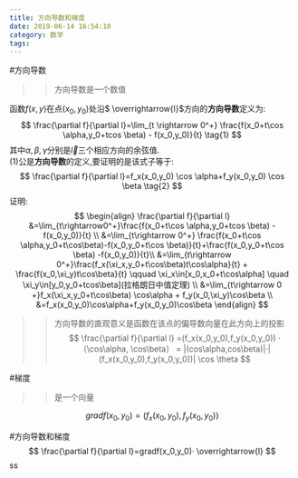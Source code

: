 ```yaml
---
title: 方向导数和梯度
date: 2019-06-14 16:54:10
category: 数学
tags:
---
```


#方向导数
>>方向导数是一个数值

函数$f(x,y)$在点$(x_0,y_0)$处沿$ \overrightarrow{l}$方向的**方向导数**定义为:
$$
\frac{\partial f}{\partial l}=\lim_{t \rightarrow 0^+} \frac{f(x_0+t\cos \alpha,y_0+tcos \beta) - f(x_0,y_0)}{t} \tag{1}
$$
其中$\alpha,\beta,\gamma$分别是$\overrightarrow{l}$三个相应方向的余弦值.  
(1)公是**方向导数**的定义,要证明的是该式子等于:
$$
\frac{\partial f}{\partial l}=f_x(x_0,y_0) \cos \alpha+f_y(x_0,y_0) \cos \beta     \tag{2}
$$
证明:
$$
\begin{align}
\frac{\partial f}{\partial l} &=\lim_{t\rightarrow0^+}\frac{f(x_0+t\cos \alpha,y_0+tcos \beta) - f(x_0,y_0)}{t} \\
&=\lim_{t\rightarrow 0^+} \frac{f(x_0+t\cos \alpha,y_0+t\cos\beta)-f(x_0,y_0+t\cos \beta)}{t}+\frac{f(x_0,y_0+t\cos \beta) -f(x_0,y_0)}{t}\\
&=\lim_{t\rightarrow 0^+}\frac{f_x(\xi_x,y_0+t\cos\beta)t\cos\alpha}{t} + \frac{f(x_0,\xi_y)t\cos\beta}{t} \qquad \xi_x\in[x_0,x_0+t\cos\alpha] \quad \xi_y\in[y_0,y_0+tcos\beta](拉格朗日中值定理) \\
&=\lim_{t\rightarrow 0 +}f_x(\xi_x,y_0+t\cos\beta) \cos\alpha + f_y(x_0,\xi_y)\cos\beta \\
&=f_x(x_0,y_0)\cos\alpha+f_y(x_0,y_0)\cos\beta
\end{align}
$$

>>方向导数的直观意义是函数在该点的偏导数向量在此方向上的投影
$$
\frac{\partial f}{\partial l} =(f_x(x_0,y_0),f_y(x_0,y_0)) ·（\cos\alpha, \cos\beta） = |(cos\alpha,cos\beta)|·|(f_x(x_0,y_0),f_y(x_0,y_0))| \cos \theta
$$

#梯度
>>是一个向量

$$
grad f(x_0,y_0)=(f_x(x_0,y_0),f_y(x_0,y_0))
$$

#方向导数和梯度
$$
\frac{\partial f}{\partial l}=gradf(x_0,y_0)· \overrightarrow{l}
$$
ss